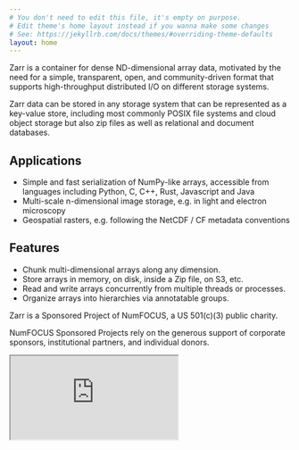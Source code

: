 ```yaml
---
# You don't need to edit this file, it's empty on purpose.
# Edit theme's home layout instead if you wanna make some changes
# See: https://jekyllrb.com/docs/themes/#overriding-theme-defaults
layout: home
---
```


Zarr is a container for dense ND-dimensional array data, motivated by the need for a simple, transparent, open, and community-driven format that supports high-throughput distributed I/O on different storage systems.

Zarr data can be stored in any storage system that can be represented as a key-value store, including most commonly POSIX file systems and cloud object storage but also zip files as well as relational and document databases.

## Applications

* Simple and fast serialization of NumPy-like arrays, accessible from languages including Python, C, C++, Rust, Javascript and Java
* Multi-scale n-dimensional image storage, e.g. in light and electron microscopy
* Geospatial rasters, e.g. following the NetCDF / CF metadata conventions

## Features

* Chunk multi-dimensional arrays along any dimension.
* Store arrays in memory, on disk, inside a Zip file, on S3, etc.
* Read and write arrays concurrently from multiple threads or processes.
* Organize arrays into hierarchies via annotatable groups.

Zarr is a Sponsored Project of NumFOCUS, a US 501(c)(3) public charity.

NumFOCUS Sponsored Projects rely on the generous support of corporate sponsors, institutional partners, and individual donors.

<iframe allowfullscreen="allowfullscreen" src="http://www.youtube.com/embed/qyJXBlrdzBs?color=white&theme=light"> </iframe>
